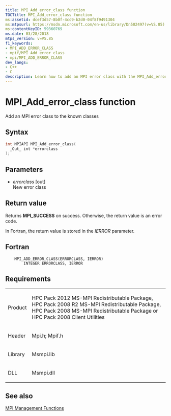```yaml
---
title: MPI_Add_error_class function
TOCTitle: MPI_Add_error_class function
ms:assetid: dcef3d57-8b0f-4cc9-b2d0-04f8f9491304
ms:mtpsurl: https://msdn.microsoft.com/en-us/library/Dn502497(v=VS.85)
ms:contentKeyID: 59360769
ms.date: 03/28/2018
mtps_version: v=VS.85
f1_keywords:
- MPI_ADD_ERROR_CLASS
- mpif/MPI_Add_error_class
- mpi/MPI_ADD_ERROR_CLASS
dev_langs:
- C++
- C
description: Learn how to add an MPI error class with the MPI_Add_error_class function. Understand syntax, parameters, and return values on Microsoft's official site.
---
```


# MPI\_Add\_error\_class function

Add an MPI error class to the known classes

## Syntax

``` c++
int MPIAPI MPI_Add_error_class(
  _Out_ int *errorclass
);
```

## Parameters

  - *errorclass* \[out\]  
    New error class

## Return value

Returns **MPI\_SUCCESS** on success. Otherwise, the return value is an error code.

In Fortran, the return value is stored in the *IERROR* parameter.

## Fortran

``` FORTRAN
    MPI_ADD_ERROR_CLASS(ERRORCLASS, IERROR)
        INTEGER ERRORCLASS, IERROR
```

## Requirements

<table>
<colgroup>
<col/>
<col/>
</colgroup>
<tbody>
<tr class="odd">
<td><p>Product</p></td>
<td><p>HPC Pack 2012 MS-MPI Redistributable Package, HPC Pack 2008 R2 MS-MPI Redistributable Package, HPC Pack 2008 MS-MPI Redistributable Package or HPC Pack 2008 Client Utilities</p></td>
</tr>
<tr class="even">
<td><p>Header</p></td>
<td>Mpi.h;
Mpif.h</td>
</tr>
<tr class="odd">
<td><p>Library</p></td>
<td>Msmpi.lib</td>
</tr>
<tr class="even">
<td><p>DLL</p></td>
<td>Msmpi.dll</td>
</tr>
</tbody>
</table>


## See also

[MPI Management Functions](mpi-management-functions.md)

